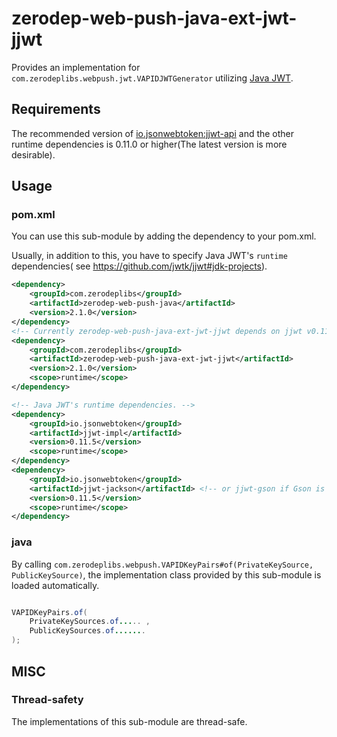 # zerodep-web-push-java-ext-jwt-jjwt

Provides an implementation for `com.zerodeplibs.webpush.jwt.VAPIDJWTGenerator`
utilizing [Java JWT](https://github.com/jwtk/jjwt).

## Requirements

The recommended version
of [io.jsonwebtoken:jjwt-api](https://mvnrepository.com/artifact/io.jsonwebtoken/jjwt-api) and the
other runtime dependencies is 0.11.0 or higher(The latest version is more desirable).

## Usage

### pom.xml

You can use this sub-module by adding the dependency to your pom.xml.

Usually, in addition to this, you have to specify Java JWT's `runtime` dependencies(
see https://github.com/jwtk/jjwt#jdk-projects).

``` xml
<dependency>
    <groupId>com.zerodeplibs</groupId>
    <artifactId>zerodep-web-push-java</artifactId>
    <version>2.1.0</version>
</dependency>
<!-- Currently zerodep-web-push-java-ext-jwt-jjwt depends on jjwt v0.11.2 -->
<dependency>
    <groupId>com.zerodeplibs</groupId>
    <artifactId>zerodep-web-push-java-ext-jwt-jjwt</artifactId>
    <version>2.1.0</version>
    <scope>runtime</scope>
</dependency>

<!-- Java JWT's runtime dependencies. -->
<dependency>
    <groupId>io.jsonwebtoken</groupId>
    <artifactId>jjwt-impl</artifactId>
    <version>0.11.5</version>
    <scope>runtime</scope>
</dependency>
<dependency>
    <groupId>io.jsonwebtoken</groupId>
    <artifactId>jjwt-jackson</artifactId> <!-- or jjwt-gson if Gson is preferred -->
    <version>0.11.5</version>
    <scope>runtime</scope>
</dependency>
```

### java

By calling `com.zerodeplibs.webpush.VAPIDKeyPairs#of(PrivateKeySource, PublicKeySource)`, the
implementation class provided by this sub-module is loaded automatically.

``` java

VAPIDKeyPairs.of(
    PrivateKeySources.of..... ,
    PublicKeySources.of.......
);

```

## MISC

### Thread-safety

The implementations of this sub-module are thread-safe.

